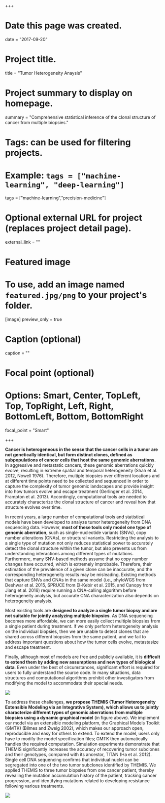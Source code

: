 +++
# Date this page was created.
date = "2017-09-20"

# Project title.
title = "Tumor Heterogeneity Anaysis"

# Project summary to display on homepage.
summary = "Comprehensive statistical inference of the clonal structure of cancer from multiple biopsies."

# Tags: can be used for filtering projects.
# Example: `tags = ["machine-learning", "deep-learning"]`
tags = ["machine-learning","precision-medicine"]

# Optional external URL for project (replaces project detail page).
external_link = ""

# Featured image
# To use, add an image named `featured.jpg/png` to your project's folder. 
[image]
  preview_only = true
 
  # Caption (optional)
  caption = ""

  # Focal point (optional)
  # Options: Smart, Center, TopLeft, Top, TopRight, Left, Right, BottomLeft, Bottom, BottomRight
  focal_point = "Smart"

+++


__Cancer is heterogeneous in the sense that the cancer cells in a tumor are not genetically identical, but form distinct clones, defined as subpopulations of cancer cells that host the same genomic aberrations__. 
In aggressive and metastatic cancers, these genomic aberrations quickly evolve, resulting in extreme spatial and temporal heterogeneity (Shah et al. 2012, Nowell 1976). 
Therefore, multiple biopsies over different locations and at different time points need to be collected and sequenced in order to capture the complexity of tumor genomic landscapes and provide insight into how tumors evolve and escape treatment (Gerlinger et al. 2014, Frampton et al. 2013). 
Accordingly, computational tools are needed to accurately characterize the clonal structure of cancer and reveal how that structure evolves over time.

In recent years, a large number of computational tools and statistical models have been developed to analyze tumor heterogeneity from DNA sequencing data. 
However, __most of these tools only model one type of genomic aberration__, such as single-nucleotide variants (SNVs), copy number alterations (CNAs), or structural variants. 
Restricting the analysis to a single type of mutation not only reduces statistical power to accurately detect the clonal structure within the tumor, but also prevents us from understanding interactions among different types of mutations. 
Furthermore, many SNV-based methods assume that no copy number changes have occurred, which is extremely improbable. 
Therefore, their estimation of the prevalence of a given clone can be inaccurate, and the corresponding heterogeneity results may be misleading. 
Existing methods that capture SNVs and CNAs in the same model (i.e., phyloWGS from Deshwar et al. 2015, SPRUCE from El-Kebir et al. 2015, and Canopy from Jiang et al. 2016) require running a CNA-calling algorithm before heterogeneity analysis, but accurate CNA characterization also depends on heterogeneity analysis.

Most existing tools are __designed to analyze a single tumor biopsy and are not suitable for jointly analyzing multiple biopsies__. 
As DNA sequencing becomes more affordable, we can more easily collect multiple biopsies from a single patient during treatment. 
If we only perform heterogeneity analysis on the individual biopsies, then we are unable to detect clones that are shared across different biopsies from the same patient, and we fail to address important questions about how the tumor cells evolve, metastasize and escape treatment.

Finally, although most of models are free and publicly available, it is __difficult to extend them by adding new assumptions and new types of biological data__. 
Even under the best of circumstances, significant effort is required for users to fully understand the source code. 
In many situations, data structures and computational algorithms prohibit other investigators from modifying the model to accommodate their special needs.

<img src="../../img/THEMIS-1.png">

To address these challenges, __we propose THEMIS (Tumor Heterogeneity Extensible Modeling via an Integrative System), which allows us to jointly characterize different types of genomic aberrations from multiple biopsies using a dynamic graphical model__ (in figure above). 
We implement our model via an extensible modeling platform, the Graphical Models Toolkit (GMTK) (Bilmes and Zweig 2002), which makes our approach open, reproducible and easy for others to extend. 
To extend the model, users only have to modify the model specification files; GMTK then automatically handles the required computation. 
Simulation experiments demonstrate that THEMIS significantly increases the accuracy of recovering tumor subclones and their genotypes, compared with its ancestor, TITAN (Ha et al. 2012). 
Single cell DNA sequencing confirms that individual nuclei can be segregated into one of the two tumor subclones identified by THEMIS. 
We applied THEMIS to three tumor biopsies from one cancer patient, thereby revealing the mutation accumulation history of the patient, tracking cancer progression, and identifying mutations related to developing resistance following various treatments.

<img src="../../img/THEMIS-2.png">
